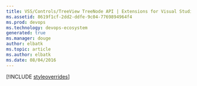 ```yaml
---
title: VSS/Controls/TreeView TreeNode API | Extensions for Visual Studio Team Services
ms.assetid: 8619f1cf-2dd2-ddfe-9c04-7769894964f4
ms.prod: devops
ms.technology: devops-ecosystem
generated: true
ms.manager: douge
author: elbatk
ms.topic: article
ms.author: elbatk
ms.date: 08/04/2016
---
```


[!INCLUDE [styleoverrides](../../../_data/style-overrides.md)]






